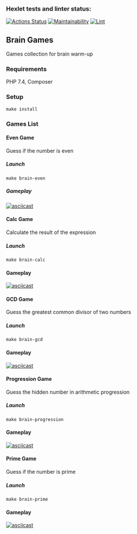 ### Hexlet tests and linter status:
[![Actions Status](https://github.com/funkylen/php-project-lvl1/workflows/hexlet-check/badge.svg)](https://github.com/funkylen/php-project-lvl1/actions)
[![Maintainability](https://api.codeclimate.com/v1/badges/c909ab642ed30d9a4019/maintainability)](https://codeclimate.com/github/funkylen/php-project-lvl1/maintainability)
[![Lint](https://github.com/funkylen/php-project-lvl1/actions/workflows/lint.yml/badge.svg?branch=main)](https://github.com/funkylen/php-project-lvl1/actions/workflows/lint.yml)

## Brain Games
Games collection for brain warm-up

### Requirements
PHP 7.4, Composer
### Setup
```
make install
```
### Games List

#### Even Game
Guess if the number is even

##### Launch
```
make brain-even
```

##### Gameplay 
[![asciicast](https://asciinema.org/a/3r4ssNPvHYq3olL8f6rThL49d.svg)](https://asciinema.org/a/3r4ssNPvHYq3olL8f6rThL49d)

#### Calc Game
Calculate the result of the expression

##### Launch
```
make brain-calc
```
#### Gameplay
[![asciicast](https://asciinema.org/a/6EnNCsLR0C0DShqfD0ilpuB6C.svg)](https://asciinema.org/a/6EnNCsLR0C0DShqfD0ilpuB6C)

#### GCD Game
Guess the greatest common divisor of two numbers

##### Launch
```
make brain-gcd
```
#### Gameplay
[![asciicast](https://asciinema.org/a/hmB1GKo7kQaZYgvB8lXE14Yv7.svg)](https://asciinema.org/a/hmB1GKo7kQaZYgvB8lXE14Yv7)

#### Progression Game
Guess the hidden number in arithmetic progression

##### Launch
```
make brain-progression
```
#### Gameplay
[![asciicast](https://asciinema.org/a/SRMxLHUzRyf2PHHkZ47qGNfOQ.svg)](https://asciinema.org/a/SRMxLHUzRyf2PHHkZ47qGNfOQ)

#### Prime Game
Guess if the number is prime

##### Launch
```
make brain-prime
```
#### Gameplay
[![asciicast](https://asciinema.org/a/lEa2G3QCv9jUau1tbiBiH5kJM.svg)](https://asciinema.org/a/lEa2G3QCv9jUau1tbiBiH5kJM)
